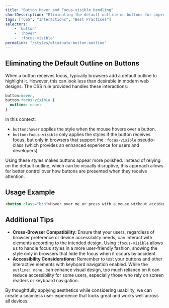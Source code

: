 ```yaml
---
title: "Button Hover and Focus-visible Handling"
shortDescription: "Eliminating the default outline on buttons for improved aesthetics."
tags: ["CSS", "Interactions", "Best Practices"]
selectors:
    - 'button'
    - ':hover'
    - ':focus-visible'
permalink: "/styles/eliminate-button-outline"
---
```


## Eliminating the Default Outline on Buttons

When a button receives focus, typically browsers add a default outline to highlight it. However, this can look less than desirable in modern web designs. The CSS rule provided handles these interactions:

```css
button:hover,
button:focus-visible {
  outline: none;
}
```

In this context:
- `button:hover` applies the style when the mouse hovers over a button.
- `button:focus-visible` only applies the styles if the button receives focus, but only in browsers that support the `:focus-visible` pseudo-class (which provides an enhanced experience for users and developers).

Using these styles makes buttons appear more polished. Instead of relying on the default outline, which can be visually disruptive, this approach allows for better control over how buttons are presented when they receive attention.

## Usage Example

```html
<button class="btn">Hover over me or press with a mouse without accidental clicks.</button>
```

## Additional Tips

- **Cross-Browser Compatibility:** Ensure that your users, regardless of browser preference or device accessibility needs, can interact with elements according to the intended design. Using `:focus-visible` allows us to handle focus styles in a more user-friendly fashion, showing the style only in browsers that hide the focus when it occurs by accident.
- **Accessibility Considerations:** Remember to test your buttons and other interactive elements with keyboard navigation enabled. While the `outline: none;` can enhance visual design, too much reliance on it can reduce accessibility for some users, especially those who rely on screen readers or keyboard navigation.

By thoughtfully applying aesthetics while considering usability, we can create a seamless user experience that looks great and works well across all devices.
